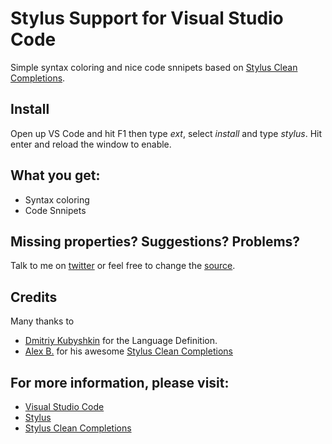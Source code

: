 # Stylus Support for Visual Studio Code

Simple syntax coloring and nice code snnipets based on [Stylus Clean Completions](https://github.com/lnikell/stylus-clean-completions).

## Install

Open up VS Code and hit F1 then type *ext*, select *install* and type *stylus*. Hit enter and reload the window to enable.

## What you get:
* Syntax coloring
* Code Snnipets

## Missing properties? Suggestions? Problems?

Talk to me on [twitter](https://twitter.com/AlanCezarAraujo) or feel free to change the [source](https://github.com/AlanCezarAraujo/vs-code-stylus).

## Credits
Many thanks to
* [Dmitriy Kubyshkin](dmitriy@kubyshkin.ru) for the Language Definition.
* [Alex B.](https://github.com/lnikell) for his awesome [Stylus Clean Completions](https://github.com/lnikell/stylus-clean-completions)

## For more information, please visit:
* [Visual Studio Code](http://code.visualstudio.com/)
* [Stylus](https://learnboost.github.io/stylus/)
* [Stylus Clean Completions](https://github.com/lnikell/stylus-clean-completions)
